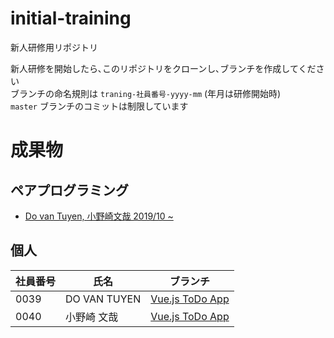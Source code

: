 # initial-training
新人研修用リポジトリ  

新人研修を開始したら､このリポジトリをクローンし､ブランチを作成してください  
ブランチの命名規則は `traning-社員番号-yyyy-mm` (年月は研修開始時)  
`master` ブランチのコミットは制限しています  

# 成果物

## ペアプログラミング

- [Do van Tuyen, 小野崎文哉 2019/10 ~ ](https://github.com/j-yado/initial-training/tree/training-13-14-2019-10)  

## 個人

|社員番号|氏名|ブランチ|
|---|---|---|
|0039|DO VAN TUYEN|[Vue.js ToDo App](https://github.com/j-yado/initial-training/tree/training-0039-TodoApp)|
|0040|小野崎 文哉|[Vue.js ToDo App](https://github.com/j-yado/initial-training/tree/training-0040)|
